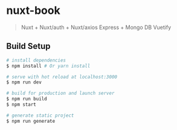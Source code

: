 # nuxt-book

> Nuxt + Nuxt/auth + Nuxt/axios
> Express + Mongo DB
> Vuetify

## Build Setup

``` bash
# install dependencies
$ npm install # Or yarn install

# serve with hot reload at localhost:3000
$ npm run dev

# build for production and launch server
$ npm run build
$ npm start

# generate static project
$ npm run generate
```
